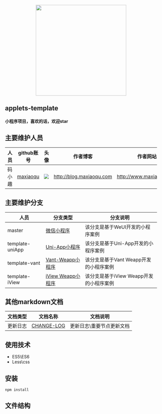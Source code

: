 <p align="center">
    <a href="http://www.maxiaoqu.com/">
        <img width="300" src="http://www.maxiaoqu.com/maxiaoqu.png">
    </a>
</p>

<h2>
    applets-template
    <h4>小程序项目，喜欢的话，欢迎star</h4>
</h2>

## 主要维护人员
|人员|github账号|头像|作者博客|作者网站|联系邮箱|
|---|---|---|---|---|---|
|码小趣|[maxiaoqu](https://github.com/maxiaoqu) |  ![](https://avatars1.githubusercontent.com/u/25891598?s=60&v=4)|http://blog.maxiaoqu.com|http://www.maxiaoqu.com|maxiaoqu@gmail.com

## 主要维护分支
|人员|分支类型|分支说明|
|---|---|---|
|master|[微信小程序](https://github.com/maxiaoqu/applets-template/tree/master) | 该分支是基于WeUI开发的小程序案例
|template-uniApp|[Uni-App小程序](https://github.com/maxiaoqu/applets-template/tree/template-uniApp) | 该分支是基于Uni-App开发的小程序案例
|template-vant|[Vant-Weapp小程序](https://github.com/maxiaoqu/applets-template/tree/template-vant) | 该分支是基于Vant Weapp开发的小程序案例
|template-iView|[iView Weapp小程序](https://github.com/maxiaoqu/applets-template/tree/template-iView) | 该分支是基于iView Weapp开发的小程序案例

## 其他markdown文档
|文档类型|文档名称|文档说明|
|---|---|---|
|更新日志|[CHANGE-LOG](./CHANGE-LOG.md) | 更新日志\重要节点更新文档


## 使用技术
- ES5\ES6
- Less\css

## 安装
```
npm install
```

## 文件结构
```shell

```
